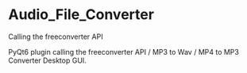 # Audio_File_Converter
Calling the freeconverter API

PyQt6 plugin calling the freeconverter API / MP3 to Wav / MP4 to MP3 Converter Desktop GUI. 
